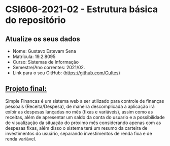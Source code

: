 # **CSI606-2021-02 - Estrutura básica do repositório**

## Atualize os seus dados

- Nome: Gustavo Estevam Sena   
- Matrícula: 19.2.8095
- Curso: Sistemas de Informação
- Semestre/Ano correntes: 2021/02.
- Link para o seu GitHub: (https://github.com/Gultes)

## [Projeto final:](./Projeto/README.md)

Simple Financas é um sistema web a ser utilizado para controle de finanças pessoais (Receita/Despesa), de maneira descomplicada a aplicação irá exibir as despesas lançadas no mês (fixas e variáveis), assim como as receitas, além de apresentar um saldo da conta do usuario e a possibilidade de visualização da situação do próximo mês considerando apenas com as despesas fixas, além disso o sistema terá um resumo da carteira de investimentos do usuário, separando investimentos de renda fixa e de renda variável.
